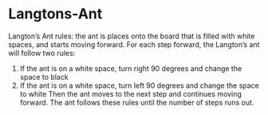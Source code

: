 # Langtons-Ant

Langton’s Ant rules: the ant is places onto the board that is filled with white spaces, and starts moving forward. For each step forward, the Langton’s ant
will follow two rules:
1) If the ant is on a white space, turn right 90 degrees and change the space to black
2) If the ant is on a white space, turn left 90 degrees and change the space to white
Then the ant moves to the next step and continues moving forward. The ant follows these rules until the number of steps runs out.
